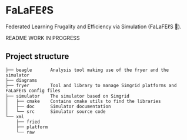# FaLaFEℓS

Federated Learning Frugality and Efficiency via Simulation (FaLaFEℓS 🧆).

README WORK IN PROGRESS

## Project structure

```
├── beagle       Analysis tool making use of the fryer and the simulator
├── diagrams
├── fryer        Tool and library to manage Simgrid platforms and FaLaFEℓS config files
├── simulator    The simulator based on Simgrid
│   ├── cmake    Contains cmake utils to find the libraries
│   ├── doc      Simulator documentation
│   └── src      Simulator source code
└── xml
    ├── fried
    ├── platform
    └── raw
```
